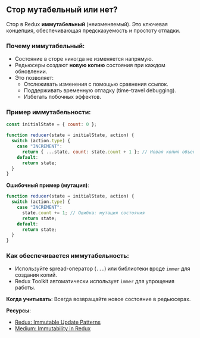 ## Стор мутабельный или нет?

Стор в Redux **иммутабельный** (неизменяемый). Это ключевая концепция, обеспечивающая предсказуемость и простоту отладки.

### Почему иммутабельный:

- Состояние в сторе никогда не изменяется напрямую.
- Редьюсеры создают **новую копию** состояния при каждом обновлении.
- Это позволяет:
  - Отслеживать изменения с помощью сравнения ссылок.
  - Поддерживать временную отладку (time-travel debugging).
  - Избегать побочных эффектов.

### Пример иммутабельности:

```javascript
const initialState = { count: 0 };

function reducer(state = initialState, action) {
  switch (action.type) {
    case "INCREMENT":
      return { ...state, count: state.count + 1 }; // Новая копия объекта
    default:
      return state;
  }
}
```

**Ошибочный пример (мутация)**:

```javascript
function reducer(state = initialState, action) {
  switch (action.type) {
    case "INCREMENT":
      state.count += 1; // Ошибка: мутация состояния
      return state;
    default:
      return state;
  }
}
```

### Как обеспечивается иммутабельность:

- Используйте spread-оператор (`...`) или библиотеки вроде `immer` для создания копий.
- Redux Toolkit автоматически использует `immer` для упрощения работы.

**Когда учитывать**: Всегда возвращайте новое состояние в редьюсерах.

**Ресурсы**:

- [Redux: Immutable Update Patterns](https://redux.js.org/usage/structuring-reducers/immutable-update-patterns)
- [Medium: Immutability in Redux](https://medium.com/@dan_abramov/immutability-in-redux-6e8e8e8e8e)
